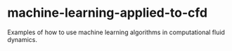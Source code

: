 # machine-learning-applied-to-cfd
Examples of how to use machine learning algorithms in computational fluid dynamics.
